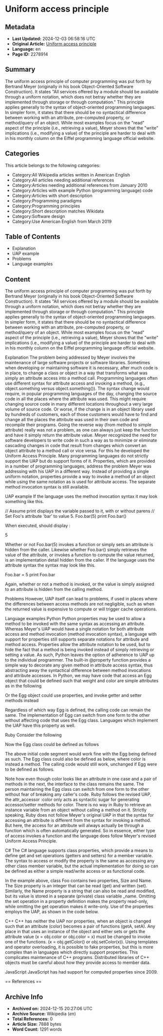 # Uniform access principle

## Metadata
- **Last Updated:** 2024-12-03 06:58:16 UTC
- **Original Article:** [Uniform access principle](https://en.wikipedia.org/wiki/Uniform_access_principle)
- **Language:** en
- **Page ID:** 2278914

## Summary
The uniform access principle of computer programming was put forth by Bertrand Meyer (originally in his book Object-Oriented Software Construction). It states "All services offered by a module should be available through a uniform notation, which does not betray whether they are implemented through storage or through computation." This principle applies generally to the syntax of object-oriented programming languages. In simpler form, it states that there should be no syntactical difference between working with an attribute, pre-computed property, or method/query of an object.
While most examples focus on the "read" aspect of the principle (i.e., retrieving a value), Meyer shows that the "write" implications (i.e., modifying a value) of the principle are harder to deal with in his monthly column on the Eiffel programming language official website.

## Categories
This article belongs to the following categories:

- Category:All Wikipedia articles written in American English
- Category:All articles needing additional references
- Category:Articles needing additional references from January 2010
- Category:Articles with example Python (programming language) code
- Category:Articles with short description
- Category:Programming paradigms
- Category:Programming principles
- Category:Short description matches Wikidata
- Category:Software design
- Category:Use American English from March 2019

## Table of Contents

- Explanation
- UAP example
- Problems
- Language examples

## Content

The uniform access principle of computer programming was put forth by Bertrand Meyer (originally in his book Object-Oriented Software Construction). It states "All services offered by a module should be available through a uniform notation, which does not betray whether they are implemented through storage or through computation." This principle applies generally to the syntax of object-oriented programming languages. In simpler form, it states that there should be no syntactical difference between working with an attribute, pre-computed property, or method/query of an object.
While most examples focus on the "read" aspect of the principle (i.e., retrieving a value), Meyer shows that the "write" implications (i.e., modifying a value) of the principle are harder to deal with in his monthly column on the Eiffel programming language official website.

Explanation
The problem being addressed by Meyer involves the maintenance of large software projects or software libraries. Sometimes when developing or maintaining software it is necessary, after much code is in place, to change a class or object in a way that transforms what was simply an attribute access into a method call.  Programming languages often use different syntax for attribute access and invoking a method, (e.g., object.something versus object.something()). The syntax change would require, in popular programming languages of the day, changing the source code in all the places where the attribute was used.  This might require changing source code in many different locations throughout a very large volume of source code. Or worse, if the change is in an object library used by hundreds of customers, each of those customers would have to find and change all the places the attribute was used in their own code and recompile their programs.
Going the reverse way (from method to simple attribute) really was not a problem, as one can always just keep the function and have it simply return the attribute value.
Meyer recognized the need for software developers to write code in such a way as to minimize or eliminate cascading changes in code that result from changes which convert an object attribute to a method call or vice versa. For this he developed the Uniform Access Principle.
Many programming languages do not strictly support the UAP but do support forms of it.  Properties, which are provided in a number of programming languages, address the problem Meyer was addressing with his UAP in a different way. Instead of providing a single uniform notation, properties provide a way to invoke a method of an object while using the same notation as is used for attribute access.  The separate method invocation syntax is still available.

UAP example
If the language uses the method invocation syntax it may look something like this.

// Assume print displays the variable passed to it, with or without parens
// Set Foo's attribute 'bar' to  value 5.
Foo.bar(5)
print Foo.bar()

When executed, should display :

5

Whether or not Foo.bar(5) invokes a function or simply sets an attribute is hidden from the caller.
Likewise whether Foo.bar() simply retrieves the value of the attribute, or invokes a function
to compute the value returned, is an implementation detail hidden from the caller.
If the language uses the attribute syntax the syntax may look like this.

Foo.bar = 5
print Foo.bar

Again, whether or not a method is invoked, or the value is simply assigned to an attribute is hidden
from the calling method.

Problems
However, UAP itself can lead to problems, if used in places where the differences between access methods are not negligible, such as when the returned value is expensive to compute or will trigger cache operations.

Language examples
Python
Python properties may be used to allow a method
to be invoked with the same syntax as accessing an attribute.  Whereas Meyer's UAP would have
a single notation for both attribute access and method invocation (method invocation syntax), 
a language with support for properties still supports separate notations for attribute
and method access.  Properties allow the attribute notation to be used, but to hide the
fact that a method is being invoked instead of simply retrieving or setting a value. 
As such, Python leaves the option of adherence to UAP up to the individual programmer. The built-in @property function provides a simple way to decorate any given method in attribute access syntax, thus abstracting away the syntactical difference between method invocations and attribute accesses.
In Python, we may have code that access an Egg object that could be defined such that weight and color are simple attributes as in the following 

Or the Egg object could use properties, and invoke getter and setter methods instead

Regardless of which way Egg is defined, the calling code can remain the same.  The implementation of Egg can switch from one form to the other without affecting code that uses the Egg class. Languages which implement the UAP have this property as well.

Ruby
Consider the following

Now the Egg class could be defined as follows

The above initial code segment would work fine with the Egg being defined as such. The Egg
class could also be defined as below, where color is instead a method. The calling code would
still work, unchanged if Egg were to be defined as follows.

Note how even though color looks like an attribute in one case and a pair of methods
in the next, the interface to the class remains the same.  The person maintaining the Egg class can switch from one form to the other without fear of breaking any caller's code.
Ruby follows the revised UAP, the attr_accessor :color only acts as syntactic sugar for generating accessor/setter methods for color. There is no way in Ruby to retrieve an instance variable from an object without calling a method on it.
Strictly speaking, Ruby does not follow Meyer's original UAP in that the syntax for accessing an attribute is different from the syntax for invoking a method.  But here, the access for an attribute will always actually be through a function which is often automatically generated. So in essence, either type of access invokes a function and the language does follow Meyer's revised Uniform Access Principle.

C#
The C# language supports class properties, which provide a means to define get and set operations (getters and setters) for a member variable. The syntax to access or modify the property is the same as accessing any other class member variable, but the actual implementation for doing so can be defined as either a simple read/write access or as functional code.

In the example above, class Foo contains two properties, Size and Name. The Size property is an integer that can be read (get) and written (set). Similarly, the Name property is a string that can also be read and modified, but its value is stored in a separate (private) class variable _name.
Omitting the set operation in a property definition makes the property read-only, while omitting the get operation makes it write-only.
Use of the properties employs the UAP, as shown in the code below.

C++
C++ has neither the UAP nor properties, when an object is changed such that an attribute (color) becomes a pair of functions (getA, setA). Any place in that uses an instance of the object and either sets or gets the attribute value (x = obj.color or obj.color = x) must be changed to invoke one of the functions. (x = obj.getColor() or obj.setColor(x)). Using templates and operator overloading, it is possible to fake properties, but this is more complex than in languages which directly support properties. This complicates maintenance of C++ programs. Distributed libraries of C++ objects must be careful about how they provide access to member data.

JavaScript
JavaScript has had support for computed properties since 2009.


== References ==

## Archive Info
- **Archived on:** 2024-12-15 20:27:06 UTC
- **Archive Source:** Wikipedia (_en_)
- **Total References:** 0
- **Article Size:** 7888 bytes
- **Word Count:** 1291 words
